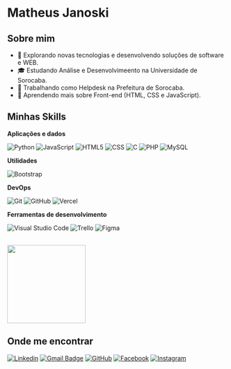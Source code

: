 <h1> Matheus Janoski </h1>

## Sobre mim

- 🤔 Explorando novas tecnologias e desenvolvendo soluções de software e WEB.
- 🎓 Estudando Análise e Desenvolvimeento na Universidade de Sorocaba.
- 💼 Trabalhando como Helpdesk na Prefeitura de Sorocaba.
- 🌱 Aprendendo mais sobre Front-end (HTML, CSS e JavaScript).

## Minhas Skills

**Aplicações e dados**

![Python](https://img.shields.io/badge/Python-3776AB?style=for-the-badge&logo=python&logoColor=white)
![JavaScript](https://img.shields.io/badge/JavaScript-F7DF1E?style=for-the-badge&logo=javascript&logoColor=black)
![HTML5](    https://img.shields.io/badge/HTML5-E34F26?style=for-the-badge&logo=html5&logoColor=white)
![CSS](https://img.shields.io/badge/CSS3-1572B6?style=for-the-badge&logo=css3&logoColor=white)
![C](https://img.shields.io/badge/C-00599C?style=for-the-badge&logo=c&logoColor=white)
![PHP](https://img.shields.io/badge/PHP-777BB4?style=for-the-badge&logo=php&logoColor=white)
![MySQL](https://img.shields.io/badge/MySQL-005C84?style=for-the-badge&logo=mysql&logoColor=white)

**Utilidades**

![Bootstrap](https://img.shields.io/badge/Bootstrap-563D7C?style=for-the-badge&logo=bootstrap&logoColor=white)


**DevOps**

![Git](https://img.shields.io/badge/GIT-E44C30?style=for-the-badge&logo=git&logoColor=white)
![GitHub](https://img.shields.io/badge/GitHub-100000?style=for-the-badge&logo=github&logoColor=white)
![Vercel](https://img.shields.io/badge/Vercel-000000?style=for-the-badge&logo=vercel&logoColor=white)


**Ferramentas de desenvolvimento**

![Visual Studio Code](https://img.shields.io/badge/Visual_Studio_Code-0078D4?style=for-the-badge&logo=visual%20studio%20code&logoColor=white)
![Trello](https://img.shields.io/badge/Trello-0052CC?style=for-the-badge&logo=trello&logoColor=white)
![Figma](https://img.shields.io/badge/Figma-F24E1E?style=for-the-badge&logo=figma&logoColor=white)

<br/>

<a href="https://github.com/theusjanoski" title="Perfil do Matheus">
  <img height="180em" src="https://github-readme-stats.vercel.app/api?username=theusjanoski&theme=dracula&show_icons=true" />
</a>

## Onde me encontrar

[![Linkedin](https://img.shields.io/badge/LinkedIn-0077B5?style=for-the-badge&logo=linkedin&logoColor=white)](https://www.linkedin.com/in/matheus-janoski/)
[![Gmail Badge](https://img.shields.io/badge/Gmail-D14836?style=for-the-badge&logo=gmail&logoColor=white)](matheusjanoski09@gmail.com)
[![GitHub](https://img.shields.io/badge/GitHub-100000?style=for-the-badge&logo=github&logoColor=white)](https://github.com/theusjanoski)
[![Facebook](https://img.shields.io/badge/Facebook-1877F2?style=for-the-badge&logo=facebook&logoColor=white)](https://www.facebook.com/matheus.janoski.1?mibextid=ZbWKwL)
[![Instagram](https://img.shields.io/badge/Instagram-E4405F?style=for-the-badge&logo=instagram&logoColor=white)](https://www.instagram.com/theusjanoski?igsh=MTAxajVxZnZjaHFuOA==)
